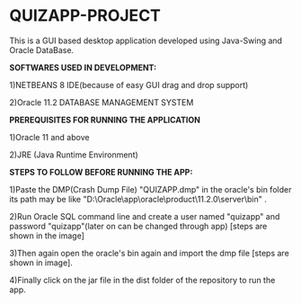 # QUIZAPP-PROJECT
This is a GUI based desktop application developed using Java-Swing and Oracle DataBase.

**SOFTWARES USED IN DEVELOPMENT:**

1)NETBEANS 8 IDE(because of easy GUI drag and drop support)

2)Oracle 11.2 DATABASE MANAGEMENT SYSTEM

**PREREQUISITES FOR RUNNING THE APPLICATION**

1)Oracle 11 and above

2)JRE (Java Runtime Environment)

**STEPS TO FOLLOW BEFORE RUNNING THE APP:**

1)Paste the DMP(Crash Dump File) "QUIZAPP.dmp" in the oracle's bin folder its path may be like "D:\Oracle\app\oracle\product\11.2.0\server\bin" .

2)Run Oracle SQL command line and create a user named "quizapp" and password "quizapp"(later on can be changed through app) [steps are shown in the image]

3)Then again open the oracle's bin again and import the dmp file [steps are shown in image].

4)Finally click on the jar file in the dist folder of the repository to run the app.


